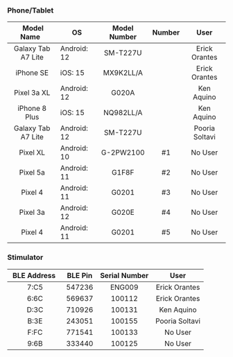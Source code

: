 ### Phone/Tablet

| &nbsp;Model Name &nbsp; | OS | Model Number | Number | User |
|:-:|-|:-:|:-:|:-:|
|Galaxy Tab A7 Lite|Android: 12|SM-T227U||Erick Orantes|
|iPhone SE|iOS: 15|MX9K2LL/A||Erick Orantes|
|Pixel 3a XL|Android: 12|G020A||Ken Aquino|
|iPhone 8 Plus|iOS: 15|NQ982LL/A||Ken Aquino|
|Galaxy Tab A7 Lite|Android: 12|SM-T227U||Pooria Soltavi|
|Pixel XL|Android: 10|G-2PW2100|#1|No User|
|Pixel 5a|Android: 11|G1F8F|#2|No User|
|Pixel 4|Android: 11|G0201|#3|No User|
|Pixel 3a|Android: 12|G020E|#4|No User|
|Pixel 4|Android: 11|G0201|#5|No User|







### Stimulator

| &nbsp;BLE Address &nbsp; | BLE Pin | Serial Number | User |
|:-:|-|:-:|:-:|
|7:C5|547236|ENG009|Erick Orantes|
|6:6C|569637|100112|Erick Orantes|
|D:3C|710926|100131|Ken Aquino|
|B:3E|243051|100155|Pooria Soltavi|
|F:FC|771541|100133|No User|
|9:6B|333440|100125|No User|







